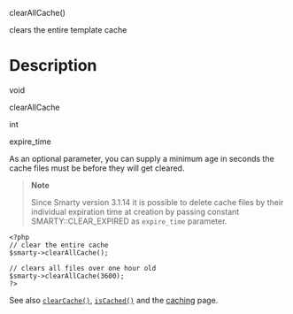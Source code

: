 clearAllCache()

clears the entire template cache

Description
===========

void

clearAllCache

int

expire\_time

As an optional parameter, you can supply a minimum age in seconds the
cache files must be before they will get cleared.

> **Note**
>
> Since Smarty version 3.1.14 it is possible to delete cache files by
> their individual expiration time at creation by passing constant
> SMARTY::CLEAR\_EXPIRED as `expire_time` parameter.

    <?php
    // clear the entire cache
    $smarty->clearAllCache();

    // clears all files over one hour old
    $smarty->clearAllCache(3600);
    ?>

See also [`clearCache()`](#api.clear.cache),
[`isCached()`](#api.is.cached) and the [caching](#caching) page.
